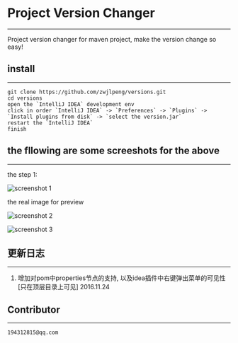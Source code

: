 # Project Version Changer

----

Project version changer for maven project, make the version change so easy!

## install

---


    git clone https://github.com/zwjlpeng/versions.git
    cd versions
    open the `IntelliJ IDEA` development env
    click in order `IntelliJ IDEA` -> `Preferences` -> `Plugins` -> `Install plugins from disk` -> `select the version.jar`
    restart the `IntelliJ IDEA`
    finish

## the fllowing are some screeshots for the above

---

the step 1:


![screenshot 1](https://github.com/zwjlpeng/versions/blob/master/images/screen_1.png?raw=true)

the real image for preview
 

![screenshot 2](https://github.com/zwjlpeng/versions/blob/master/images/screen_2.png?raw=true)


![screenshot 3](https://github.com/zwjlpeng/versions/blob/master/images/screen_3.png?raw=true)


## 更新日志

---

1. 增加对pom中properties节点的支持, 以及idea插件中右键弹出菜单的可见性[只在顶层目录上可见] 2016.11.24


## Contributor

---

    194312815@qq.com